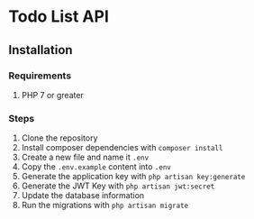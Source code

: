 # Todo List API

## Installation

### Requirements

1) PHP 7 or greater

### Steps

1) Clone the repository
2) Install composer dependencies with `composer install`
3) Create a new file and name it `.env`
4) Copy the `.env.example` content into `.env`
5) Generate the application key with `php artisan key:generate`
6) Generate the JWT Key with `php artisan jwt:secret`
7) Update the database information
8) Run the migrations with `php artisan migrate`
